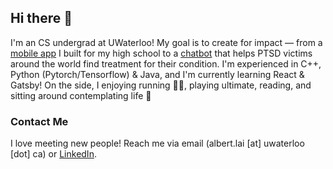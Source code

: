 ## Hi there 👋

I'm an CS undergrad at UWaterloo! My goal is to create for impact — from a [mobile app](https://www.trudeausac.com/app/) I built for my high school to a [chatbot](https://omdena.com/projects/ptsd/) that helps PTSD victims around the world find treatment for their condition. I'm experienced in C++, Python (Pytorch/Tensorflow) & Java, and I'm currently learning React & Gatsby! On the side, I enjoying running 🏃‍♂️, playing ultimate, reading, and sitting around contemplating life 🤔

<!--
### What I'm Currently Working On
- Building a portal for [Sistering](https://sistering.org/) as a part of [UW Blueprint](https://uwblueprint.org/)
-->

### Contact Me

I love meeting new people! Reach me via email (albert.lai [at] uwaterloo [dot] ca) or [LinkedIn](https://www.linkedin.com/in/albertlai631/).


<!--
Here are some ideas to get you started:

- 🔭 I’m currently working on ...
- 🌱 I’m currently learning ...
- 👯 I’m looking to collaborate on ...
- 🤔 I’m looking for help with ...
- 💬 Ask me about ...
- 📫 How to reach me: ...
- 😄 Pronouns: ...
- ⚡ Fun fact: ...
-->
